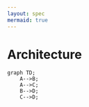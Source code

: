```yaml
---
layout: spec
mermaid: true
---
```


# Architecture

```mermaid
graph TD;
    A-->B;
    A-->C;
    B-->D;
    C-->D;
```